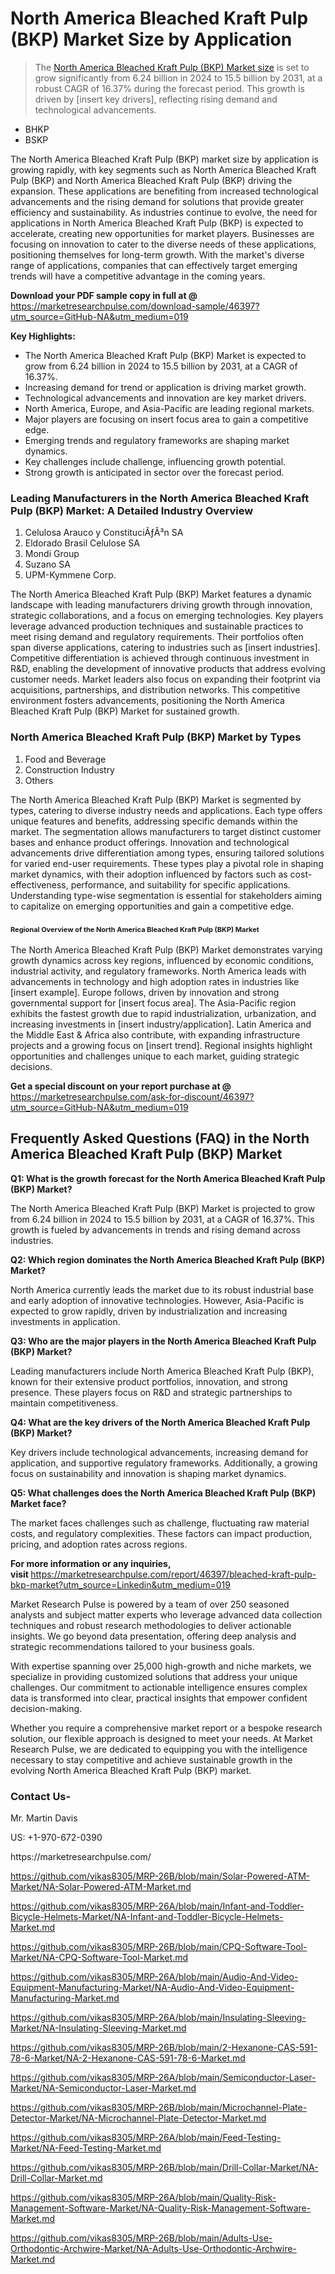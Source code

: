 
<h1>North America Bleached Kraft Pulp (BKP) Market&nbsp;Size by Application</h1><blockquote><p>The <a href="https://marketresearchpulse.com/download-sample/46397?utm_source=GitHub-NA&amp;utm_medium=019">North America Bleached Kraft Pulp (BKP) Market size</a> is set to grow significantly from 6.24 billion in 2024 to 15.5 billion by 2031, at a robust CAGR of 16.37% during the forecast period. This growth is driven by [insert key drivers], reflecting rising demand and technological advancements.</p></blockquote><ul><li>BHKP<li> BSKP</li></ul><p>The North America Bleached Kraft Pulp (BKP) market size by application is growing rapidly, with key segments such as North America Bleached Kraft Pulp (BKP) and North America Bleached Kraft Pulp (BKP) driving the expansion. These applications are benefiting from increased technological advancements and the rising demand for solutions that provide greater efficiency and sustainability. As industries continue to evolve, the need for applications in North America Bleached Kraft Pulp (BKP) is expected to accelerate, creating new opportunities for market players. Businesses are focusing on innovation to cater to the diverse needs of these applications, positioning themselves for long-term growth. With the market's diverse range of applications, companies that can effectively target emerging trends will have a competitive advantage in the coming years.</p><p><strong>Download your PDF sample copy in full at @ </strong><a href="https://marketresearchpulse.com/download-sample/46397?utm_source=GitHub-NA&amp;utm_medium=019">https://marketresearchpulse.com/download-sample/46397?utm_source=GitHub-NA&amp;utm_medium=019</a></p><p><strong>Key Highlights: </strong></p><ul><li>The North America Bleached Kraft Pulp (BKP) Market is expected to grow from 6.24 billion in 2024 to 15.5 billion by 2031, at a CAGR of 16.37%.</li><li>Increasing demand for trend or application is driving market growth.</li><li>Technological advancements and innovation are key market drivers.</li><li>North America, Europe, and Asia-Pacific are leading regional markets.</li><li>Major players are focusing on insert focus area to gain a competitive edge.</li><li>Emerging trends and regulatory frameworks are shaping market dynamics.</li><li>Key challenges include challenge, influencing growth potential.</li><li>Strong growth is anticipated in sector over the forecast period.</li></ul><h3>Leading Manufacturers in the North America Bleached Kraft Pulp (BKP) Market: A Detailed Industry Overview</h3><ol><li>Celulosa Arauco y ConstituciÃƒÂ³n SA</li><li>Eldorado Brasil Celulose SA</li><li>Mondi Group</li><li>Suzano SA</li><li>UPM-Kymmene Corp.</li></ol><div class="flex max-w-full flex-col flex-grow"><div class="min-h-8 text-message flex w-full flex-col items-end gap-2 whitespace-normal break-words [.text-message+&amp;]:mt-5" dir="auto" data-message-author-role="assistant" data-message-id="fd8432e4-4910-450d-b182-61b7bfb0a01f" data-message-model-slug="gpt-4o"><div class="flex w-full flex-col gap-1 empty:hidden first:pt-[3px]"><div class="markdown prose w-full break-words dark:prose-invert light"><p>The North America Bleached Kraft Pulp (BKP) Market features a dynamic landscape with leading manufacturers driving growth through innovation, strategic collaborations, and a focus on emerging technologies. Key players leverage advanced production techniques and sustainable practices to meet rising demand and regulatory requirements. Their portfolios often span diverse applications, catering to industries such as [insert industries]. Competitive differentiation is achieved through continuous investment in R&amp;D, enabling the development of innovative products that address evolving customer needs. Market leaders also focus on expanding their footprint via acquisitions, partnerships, and distribution networks. This competitive environment fosters advancements, positioning the North America Bleached Kraft Pulp (BKP) Market for sustained growth.</p></div></div></div></div><h3>North America Bleached Kraft Pulp (BKP) Market by Types</h3><ol><li>Food and Beverage<li> Construction Industry<li> Others</li></ol><div class="flex max-w-full flex-col flex-grow"><div class="min-h-8 text-message flex w-full flex-col items-end gap-2 whitespace-normal break-words [.text-message+&amp;]:mt-5" dir="auto" data-message-author-role="assistant" data-message-id="084470be-0bb7-4664-bddf-5156b4f41249" data-message-model-slug="gpt-4o-mini"><div class="flex w-full flex-col gap-1 empty:hidden first:pt-[3px]"><div class="markdown prose w-full break-words dark:prose-invert light"><p>The North America Bleached Kraft Pulp (BKP) Market is segmented by types, catering to diverse industry needs and applications. Each type offers unique features and benefits, addressing specific demands within the market. The segmentation allows manufacturers to target distinct customer bases and enhance product offerings. Innovation and technological advancements drive differentiation among types, ensuring tailored solutions for varied end-user requirements. These types play a pivotal role in shaping market dynamics, with their adoption influenced by factors such as cost-effectiveness, performance, and suitability for specific applications. Understanding type-wise segmentation is essential for stakeholders aiming to capitalize on emerging opportunities and gain a competitive edge.</p></div></div></div></div><h3><span style="font-size: 11px;">Regional Overview of the North America Bleached Kraft Pulp (BKP) Market</span></h3><div class="flex max-w-full flex-col flex-grow"><div class="min-h-8 text-message flex w-full flex-col items-end gap-2 whitespace-normal break-words [.text-message+&amp;]:mt-5" dir="auto" data-message-author-role="assistant" data-message-id="e9038762-ce64-4e30-91c9-9bd413514231" data-message-model-slug="gpt-4o-mini"><div class="flex w-full flex-col gap-1 empty:hidden first:pt-[3px]"><div class="markdown prose w-full break-words dark:prose-invert light"><p>The North America Bleached Kraft Pulp (BKP) Market demonstrates varying growth dynamics across key regions, influenced by economic conditions, industrial activity, and regulatory frameworks. North America leads with advancements in technology and high adoption rates in industries like [insert example]. Europe follows, driven by innovation and strong governmental support for [insert focus area]. The Asia-Pacific region exhibits the fastest growth due to rapid industrialization, urbanization, and increasing investments in [insert industry/application]. Latin America and the Middle East &amp; Africa also contribute, with expanding infrastructure projects and a growing focus on [insert trend]. Regional insights highlight opportunities and challenges unique to each market, guiding strategic decisions.</p></div></div></div></div><p><strong>Get a special discount on your report purchase at @ </strong><a href="https://marketresearchpulse.com/ask-for-discount/46397?utm_source=GitHub-NA&amp;utm_medium=019">https://marketresearchpulse.com/ask-for-discount/46397?utm_source=GitHub-NA&amp;utm_medium=019</a></p><h2>Frequently Asked Questions (FAQ) in the North America Bleached Kraft Pulp (BKP) Market</h2><p><strong>Q1: What is the growth forecast for the North America Bleached Kraft Pulp (BKP) Market?</strong></p><p>The North America Bleached Kraft Pulp (BKP) Market is projected to grow from 6.24 billion in 2024 to 15.5 billion by 2031, at a CAGR of 16.37%. This growth is fueled by advancements in trends and rising demand across industries.</p><p><strong>Q2: Which region dominates the North America Bleached Kraft Pulp (BKP) Market?</strong></p><p>North America currently leads the market due to its robust industrial base and early adoption of innovative technologies. However, Asia-Pacific is expected to grow rapidly, driven by industrialization and increasing investments in application.</p><p><strong>Q3: Who are the major players in the North America Bleached Kraft Pulp (BKP) Market?</strong></p><p>Leading manufacturers include North America Bleached Kraft Pulp (BKP), known for their extensive product portfolios, innovation, and strong presence. These players focus on R&amp;D and strategic partnerships to maintain competitiveness.</p><p><strong>Q4: What are the key drivers of the North America Bleached Kraft Pulp (BKP) Market?</strong></p><p>Key drivers include technological advancements, increasing demand for application, and supportive regulatory frameworks. Additionally, a growing focus on sustainability and innovation is shaping market dynamics.</p><p><strong>Q5: What challenges does the North America Bleached Kraft Pulp (BKP) Market face?</strong></p><p>The market faces challenges such as challenge, fluctuating raw material costs, and regulatory complexities. These factors can impact production, pricing, and adoption rates across regions.</p><p><strong>For more information or any inquiries, visit&nbsp;</strong><a href="https://marketresearchpulse.com/report/46397/bleached-kraft-pulp-bkp-market?utm_source=Linkedin&utm_medium=019">https://marketresearchpulse.com/report/46397/bleached-kraft-pulp-bkp-market?utm_source=Linkedin&utm_medium=019</a></p><p>Market Research Pulse is powered by a team of over 250 seasoned analysts and subject matter experts who leverage advanced data collection techniques and robust research methodologies to deliver actionable insights. We go beyond data presentation, offering deep analysis and strategic recommendations tailored to your business goals.</p><p>With expertise spanning over 25,000 high-growth and niche markets, we specialize in providing customized solutions that address your unique challenges. Our commitment to actionable intelligence ensures complex data is transformed into clear, practical insights that empower confident decision-making.</p><p>Whether you require a comprehensive market report or a bespoke research solution, our flexible approach is designed to meet your needs. At Market Research Pulse, we are dedicated to equipping you with the intelligence necessary to stay competitive and achieve sustainable growth in the evolving North America Bleached Kraft Pulp (BKP) market.</p><h3><strong>Contact Us-</strong></h3><p>Mr. Martin Davis</p><p>US: +1-970-672-0390</p><p>https://marketresearchpulse.com/</p><p><a href="https://github.com/vikas8305/MRP-26B/blob/main/Solar-Powered-ATM-Market/NA-Solar-Powered-ATM-Market.md">https://github.com/vikas8305/MRP-26B/blob/main/Solar-Powered-ATM-Market/NA-Solar-Powered-ATM-Market.md</a></p><p><a href="https://github.com/vikas8305/MRP-26A/blob/main/Infant-and-Toddler-Bicycle-Helmets-Market/NA-Infant-and-Toddler-Bicycle-Helmets-Market.md">https://github.com/vikas8305/MRP-26A/blob/main/Infant-and-Toddler-Bicycle-Helmets-Market/NA-Infant-and-Toddler-Bicycle-Helmets-Market.md</a></p><p><a href="https://github.com/vikas8305/MRP-26B/blob/main/CPQ-Software-Tool-Market/NA-CPQ-Software-Tool-Market.md">https://github.com/vikas8305/MRP-26B/blob/main/CPQ-Software-Tool-Market/NA-CPQ-Software-Tool-Market.md</a></p><p><a href="https://github.com/vikas8305/MRP-26A/blob/main/Audio-And-Video-Equipment-Manufacturing-Market/NA-Audio-And-Video-Equipment-Manufacturing-Market.md">https://github.com/vikas8305/MRP-26A/blob/main/Audio-And-Video-Equipment-Manufacturing-Market/NA-Audio-And-Video-Equipment-Manufacturing-Market.md</a></p><p><a href="https://github.com/vikas8305/MRP-26A/blob/main/Insulating-Sleeving-Market/NA-Insulating-Sleeving-Market.md">https://github.com/vikas8305/MRP-26A/blob/main/Insulating-Sleeving-Market/NA-Insulating-Sleeving-Market.md</a></p><p><a href="https://github.com/vikas8305/MRP-26B/blob/main/2-Hexanone-CAS-591-78-6-Market/NA-2-Hexanone-CAS-591-78-6-Market.md">https://github.com/vikas8305/MRP-26B/blob/main/2-Hexanone-CAS-591-78-6-Market/NA-2-Hexanone-CAS-591-78-6-Market.md</a></p><p><a href="https://github.com/vikas8305/MRP-26A/blob/main/Semiconductor-Laser-Market/NA-Semiconductor-Laser-Market.md">https://github.com/vikas8305/MRP-26A/blob/main/Semiconductor-Laser-Market/NA-Semiconductor-Laser-Market.md</a></p><p><a href="https://github.com/vikas8305/MRP-26B/blob/main/Microchannel-Plate-Detector-Market/NA-Microchannel-Plate-Detector-Market.md">https://github.com/vikas8305/MRP-26B/blob/main/Microchannel-Plate-Detector-Market/NA-Microchannel-Plate-Detector-Market.md</a></p><p><a href="https://github.com/vikas8305/MRP-26A/blob/main/Feed-Testing-Market/NA-Feed-Testing-Market.md">https://github.com/vikas8305/MRP-26A/blob/main/Feed-Testing-Market/NA-Feed-Testing-Market.md</a></p><p><a href="https://github.com/vikas8305/MRP-26B/blob/main/Drill-Collar-Market/NA-Drill-Collar-Market.md">https://github.com/vikas8305/MRP-26B/blob/main/Drill-Collar-Market/NA-Drill-Collar-Market.md</a></p><p><a href="https://github.com/vikas8305/MRP-26A/blob/main/Quality-Risk-Management-Software-Market/NA-Quality-Risk-Management-Software-Market.md">https://github.com/vikas8305/MRP-26A/blob/main/Quality-Risk-Management-Software-Market/NA-Quality-Risk-Management-Software-Market.md</a></p><p><a href="https://github.com/vikas8305/MRP-26B/blob/main/Adults-Use-Orthodontic-Archwire-Market/NA-Adults-Use-Orthodontic-Archwire-Market.md">https://github.com/vikas8305/MRP-26B/blob/main/Adults-Use-Orthodontic-Archwire-Market/NA-Adults-Use-Orthodontic-Archwire-Market.md</a></p>
